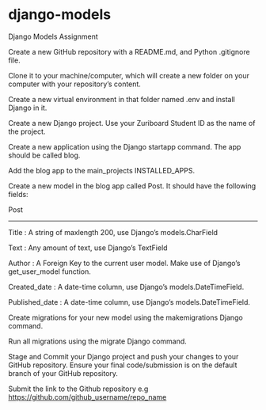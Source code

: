 # django-models
Django Models
Assignment

 

Create a new GitHub repository with a README.md, and Python .gitignore file.

Clone it to your machine/computer, which will create a new folder on your computer with your repository’s content.

Create a new virtual environment in that folder named .env and install Django in it.

Create a new Django project. Use your Zuriboard Student ID as the name of the project.

Create a new application using the Django startapp command. The app should be called blog.

Add the blog app to the main_projects INSTALLED_APPS.


 

Create a new model in the blog app called Post. It should have the following fields:


 

 Post

--------

Title : A string of maxlength 200, use Django’s models.CharField

 

Text : Any amount of text, use Django’s TextField

 

Author : A Foreign Key to the current user model. Make use of Django’s get_user_model function.

 

Created_date : A date-time column, use Django’s models.DateTimeField. 

 

Published_date : A date-time column, use Django’s models.DateTimeField. 

 

Create migrations for your new model using the makemigrations Django command. 

Run all migrations using the migrate Django command.

Stage and Commit your Django project and push your changes to your GitHub repository.
Ensure your final code/submission is on the default branch of your GitHub repository.

 

Submit the link to the Github repository e.g https://github.com/github_username/repo_name 

